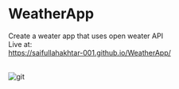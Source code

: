 # WeatherApp
Create a weater app that uses open weater API
<br>Live at:
<br>https://saifullahakhtar-001.github.io/WeatherApp/

<br>![git](https://user-images.githubusercontent.com/118631470/222057544-586fcaeb-fbae-4d68-b9e2-03edd76662a4.png)
